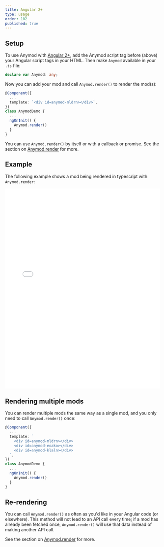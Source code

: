 ```yaml
---
title: Angular 2+
type: usage
order: 102
published: true
---
```


## Setup

To use Anymod with [Angular 2+](https://angular.io/), add the Anymod script tag before (above) your Angular script tags in your HTML. Then make `Anymod` available in your `.ts` file:

```ts
declare var Anymod: any;
```

Now you can add your mod and call `Anymod.render()` to render the mod(s):

```ts
@Component({
  ...
  template: `<div id=anymod-mldrn></div>`,
})
class AnymodDemo {
  ...
  ngOnInit() {
    Anymod.render()
  }
}
```

You can use `Anymod.render()` by itself or with a callback or promise. See the section on [Anymod.render](/v1/api/index.html#Anymod-render-function-options-options) for more.

## Example

The following example shows a mod being rendered in typescript with `Anymod.render`:

<iframe width="100%" height="650" src="//jsfiddle.net/component/3nvx3kms/embedded/js,html,result/" allowpaymentrequest allowfullscreen="allowfullscreen" frameborder="0"></iframe>

## Rendering multiple mods

You can render multiple mods the same way as a single mod, and you only need to call `Anymod.render()` once:

```ts
@Component({
  ...
  template: `
    <div id=anymod-mldrn></div>
    <div id=anymod-eoako></div>
    <div id=anymod-klaln></div>
  `,
})
class AnymodDemo {
  ...
  ngOnInit() {
    Anymod.render()
  }
}
```

## Re-rendering

You can call `Anymod.render()` as often as you'd like in your Angular code (or elsewhere). This method will not lead to an API call every time; if a mod has already been fetched once, `Anymod.render()` will use that data instead of making another API call.

See the section on [Anymod.render](/v1/api/index.html#Anymod-render-function-options-options) for more.
